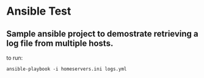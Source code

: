 # Ansible Test

## Sample ansible project to demostrate retrieving a log file from multiple hosts.

to run:

```
ansible-playbook -i homeservers.ini logs.yml
```